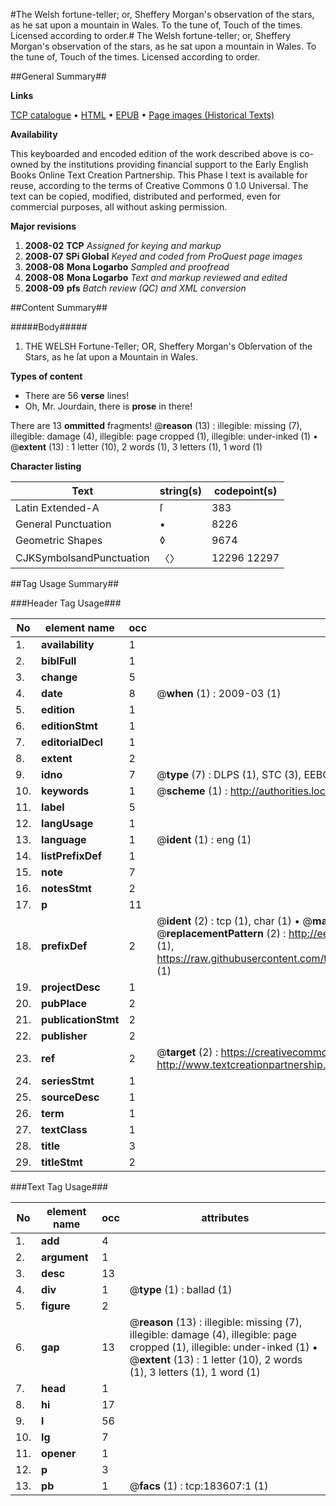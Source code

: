 #The Welsh fortune-teller; or, Sheffery Morgan's observation of the stars, as he sat upon a mountain in Wales. To the tune of, Touch of the times. Licensed according to order.#
The Welsh fortune-teller; or, Sheffery Morgan's observation of the stars, as he sat upon a mountain in Wales. To the tune of, Touch of the times. Licensed according to order.

##General Summary##

**Links**

[TCP catalogue](http://www.ota.ox.ac.uk/tcp/)  • 
[HTML](http://tei.it.ox.ac.uk/tcp/Texts-HTML/free/B06/B06509.html)  • 
[EPUB](http://tei.it.ox.ac.uk/tcp/Texts-EPUB/free/B06/B06509.epub) • 
[Page images (Historical Texts)](https://data.historicaltexts.jisc.ac.uk/view?pubId=eebo-99887346e&pageId=eebo-99887346e-183607-1)

**Availability**

This keyboarded and encoded edition of the
	       work described above is co-owned by the institutions
	       providing financial support to the Early English Books
	       Online Text Creation Partnership. This Phase I text is
	       available for reuse, according to the terms of Creative
	       Commons 0 1.0 Universal. The text can be copied,
	       modified, distributed and performed, even for
	       commercial purposes, all without asking permission.

**Major revisions**

1. __2008-02__ __TCP__ *Assigned for keying and markup*
1. __2008-07__ __SPi Global__ *Keyed and coded from ProQuest page images*
1. __2008-08__ __Mona Logarbo__ *Sampled and proofread*
1. __2008-08__ __Mona Logarbo__ *Text and markup reviewed and edited*
1. __2008-09__ __pfs__ *Batch review (QC) and XML conversion*

##Content Summary##

#####Body#####

1. THE WELSH Fortune-Teller; OR, Sheffery Morgan's Obſervation of the Stars, as he ſat upon a Mountain in Wales.

**Types of content**

  * There are 56 **verse** lines!
  * Oh, Mr. Jourdain, there is **prose** in there!

There are 13 **ommitted** fragments! 
 @__reason__ (13) : illegible: missing (7), illegible: damage (4), illegible: page cropped (1), illegible: under-inked (1)  •  @__extent__ (13) : 1 letter (10), 2 words (1), 3 letters (1), 1 word (1)

**Character listing**


|Text|string(s)|codepoint(s)|
|---|---|---|
|Latin Extended-A|ſ|383|
|General Punctuation|•|8226|
|Geometric Shapes|◊|9674|
|CJKSymbolsandPunctuation|〈〉|12296 12297|

##Tag Usage Summary##

###Header Tag Usage###

|No|element name|occ|attributes|
|---|---|---|---|
|1.|__availability__|1||
|2.|__biblFull__|1||
|3.|__change__|5||
|4.|__date__|8| @__when__ (1) : 2009-03 (1)|
|5.|__edition__|1||
|6.|__editionStmt__|1||
|7.|__editorialDecl__|1||
|8.|__extent__|2||
|9.|__idno__|7| @__type__ (7) : DLPS (1), STC (3), EEBO-CITATION (1), PROQUEST (1), VID (1)|
|10.|__keywords__|1| @__scheme__ (1) : http://authorities.loc.gov/ (1)|
|11.|__label__|5||
|12.|__langUsage__|1||
|13.|__language__|1| @__ident__ (1) : eng (1)|
|14.|__listPrefixDef__|1||
|15.|__note__|7||
|16.|__notesStmt__|2||
|17.|__p__|11||
|18.|__prefixDef__|2| @__ident__ (2) : tcp (1), char (1)  •  @__matchPattern__ (2) : ([0-9\-]+):([0-9IVX]+) (1), (.+) (1)  •  @__replacementPattern__ (2) : http://eebo.chadwyck.com/downloadtiff?vid=$1&page=$2 (1), https://raw.githubusercontent.com/textcreationpartnership/Texts/master/tcpchars.xml#$1 (1)|
|19.|__projectDesc__|1||
|20.|__pubPlace__|2||
|21.|__publicationStmt__|2||
|22.|__publisher__|2||
|23.|__ref__|2| @__target__ (2) : https://creativecommons.org/publicdomain/zero/1.0/ (1), http://www.textcreationpartnership.org/docs/. (1)|
|24.|__seriesStmt__|1||
|25.|__sourceDesc__|1||
|26.|__term__|1||
|27.|__textClass__|1||
|28.|__title__|3||
|29.|__titleStmt__|2||


###Text Tag Usage###

|No|element name|occ|attributes|
|---|---|---|---|
|1.|__add__|4||
|2.|__argument__|1||
|3.|__desc__|13||
|4.|__div__|1| @__type__ (1) : ballad (1)|
|5.|__figure__|2||
|6.|__gap__|13| @__reason__ (13) : illegible: missing (7), illegible: damage (4), illegible: page cropped (1), illegible: under-inked (1)  •  @__extent__ (13) : 1 letter (10), 2 words (1), 3 letters (1), 1 word (1)|
|7.|__head__|1||
|8.|__hi__|17||
|9.|__l__|56||
|10.|__lg__|7||
|11.|__opener__|1||
|12.|__p__|3||
|13.|__pb__|1| @__facs__ (1) : tcp:183607:1 (1)|
